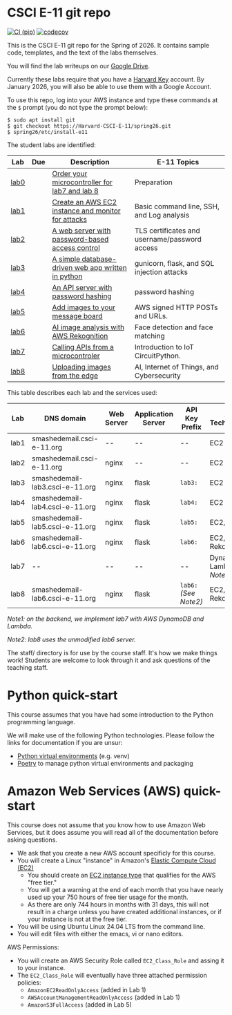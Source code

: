 # CSCI E-11 git repo
[![CI (pip)](https://github.com/Harvard-CSCI-E-11/spring26/actions/workflows/ci-e11.yml/badge.svg)]([https://github.com/Plant-Tracer/webapp/actions/workflows/continuous-integration-pip.yml](https://github.com/Harvard-CSCI-E-11/spring26/actions/workflows/ci.yml))
[![codecov](https://codecov.io/github/Harvard-CSCI-E-11/spring26/graph/badge.svg?token=GI7Z8W3YC5)](https://codecov.io/github/Harvard-CSCI-E-11/spring26)

This is the CSCI E-11 git repo for the Spring of 2026. It contains sample code, templates, and the text of the labs themselves.

You will find the lab writeups on our [Google Drive](https://drive.google.com/drive/folders/1BexB_lGIw93CP4c6JPEMELY2m6h_qdvr).

Currently these labs require that you have a [Harvard Key](https://key.harvard.edu/) account. By January 2026, you will also be able to use them with a Google Account.

To use this repo, log into your AWS instance and type these commands at the `$` prompt (you do not type the prompt below):
```
$ sudo apt install git
$ git checkout https://Harvard-CSCI-E-11/spring26.git
$ spring26/etc/install-e11
```

The student labs are identified:

|Lab |Due |Description | E-11 Topics  |
|----|----|---------|------------|
| [lab0](lab0/) | | [Order your microcontroller for lab7 and lab 8](https://docs.google.com/document/d/1ywWJy6i2BK1qDZcWMWXXFibnDtOmeWFqX1MomPFYEN4/edit?tab=t.0) | Preparation |
| [lab1](lab1/) | | [Create an AWS EC2 instance and monitor for attacks](https://docs.google.com/document/d/1okJLytuKSqsq0Dz5GUZHhEVj0UqQoWRTsxCac1gWiW4/edit?tab=t.0) |  Basic command line, SSH,  and Log analysis |
| [lab2](lab2/) | | [A web server with password-based access control](https://docs.google.com/document/d/1-3Wrh1coGqYvgfIbGvei8lw3XJQod85zzuvfdMStsvs/edit?tab=t.0) |  TLS certificates and username/password access  |
| [lab3](lab3/) | | [A simple database-driven web app written in python](https://docs.google.com/document/d/1pOeS03gJRGaUTezjs4-K6loY3SoVx4xRYk6Prj7WClU/edit?tab=t.0) |  gunicorn, flask, and SQL injection attacks|
| [lab4](lab4/) | | [An API server with password hashing](https://docs.google.com/document/d/1pOeS03gJRGaUTezjs4-K6loY3SoVx4xRYk6Prj7WClU/edit?tab=t.0) |  password hashing|
| [lab5](lab5/) | | [Add images to your message board](https://docs.google.com/document/d/1CW48xvpbEE9xPs_6_2cQjOQ4A7xvWgoWCEMgkPjNDuc/edit?usp=drive_web&ouid=114142951656037982317) | AWS signed HTTP POSTs and URLs.|
| [lab6](lab6/) | | [AI image analysis with AWS Rekognition](https://docs.google.com/document/d/1aRFFRaWmMrmgn3ONQDGhYghC-823GbGzAP-7qdt5E0U/edit?tab=t.0) | Face detection and face matching  |
| [lab7](lab7/) | | [Calling APIs from a microcontroler](https://docs.google.com/document/d/14RdMZr3MYGiazjtEklW-cYWj27ek8YV2ERFOblZhIoM/edit?tab=t.0) |  Introduction to IoT CircuitPython.|
| [lab8](lab8/) | | [Uploading images from the edge](https://docs.google.com/document/d/1WEuKLVKmudsOgrpEqaDvIHE55kWKZDqAYbEvPWaA4gY/edit?tab=t.0) |  AI, Internet of Things, and Cybersecurity|


This table describes each lab and the services used:

| Lab | DNS domain                      | Web Server | Application Server | API Key Prefix | AWS Technologies |
|-----|---------------------------------|------------|--------------------|----------------|-----------|
|lab1 | smashedemail.csci-e-11.org      | --         | --                 | --             | EC2|
|lab2 | smashedemail.csci-e-11.org      | nginx      | --                 | --             | EC2|
|lab3 | smashedemail-lab3.csci-e-11.org | nginx      | flask              | `lab3:`        | EC2|
|lab4 | smashedemail-lab4.csci-e-11.org | nginx      | flask              | `lab4:`        | EC2|
|lab5 | smashedemail-lab5.csci-e-11.org | nginx      | flask              | `lab5:`        | EC2, S3|
|lab6 | smashedemail-lab6.csci-e-11.org | nginx      | flask              | `lab6:`        | EC2, S3, Rekognition|
|lab7 | --                              | --         | --                 | --             | DynamoDB, Lambda _(see Note1)_ |
|lab8 | smashedemail-lab6.csci-e-11.org | nginx      | flask              | `lab6:` _(See Note2)_       | EC2, S3, Rekognition|

_Note1: on the backend, we implement lab7 with AWS DynamoDB and Lambda._

_Note2: lab8 uses the unmodified lab6 server._


The staff/ directory is for use by the course staff. It's how we make things work! Students are welcome to look through it and ask questions of the teaching staff.

# Python quick-start
This course assumes that you have had some introduction to the Python programming language.

We will make use of the following Python technologies. Please follow the links for documentation if you are unsur:
* [Python virtual environments](https://docs.python.org/3/library/venv.html) (e.g. venv)
* [Poetry](https://python-poetry.org/) to manage python virtual environments and packaging


# Amazon Web Services (AWS) quick-start
This course does not assume that you know how to use Amazon Web Services, but it does assume you will read all of the documentation before asking questions.

* We ask that you create a new AWS account specificly for this course.
* You will create a Linux "instance" in Amazon's [Elastic Compute Cloud (EC2)](https://docs.aws.amazon.com/AWSEC2/latest/UserGuide/concepts.html)
  * You should create an [EC2 instance type](https://aws.amazon.com/ec2/instance-types/) that qualifies for the AWS "free tier."
  * You will get a warning at the end of each month that you have nearly used up your 750 hours of free tier usage for the month.
  * As there are only 744 hours in months with 31 days, this will not result in a charge unless you have created additional instances, or if your instance is not at the free tier.
* You will be using Ubuntu Linux 24.04 LTS from the command line.
* You will edit files with either the emacs, vi or nano editors.

AWS Permissions:
* You will create an AWS Security Role called `EC2_Class_Role`  and assing it to your instance.
* The `EC2_Class_Role` will eventually have three attached permission policies:
  * `AmazonEC2ReadOnlyAccess`  (added in Lab 1)
  * `AWSAccountManagementReadOnlyAccess`  (added in Lab 1)
  * `AmazonS3FullAccess` (added in Lab 5)
